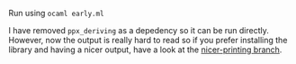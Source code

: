 Run using `ocaml early.ml`

I have removed `ppx_deriving` as a depedency so it can be run directly. However, now the output is really hard to read so if you prefer installing the library and having a nicer output, have a look at the [nicer-printing branch](https://github.com/MichelBartels/early-parser/tree/nicer-printing).
